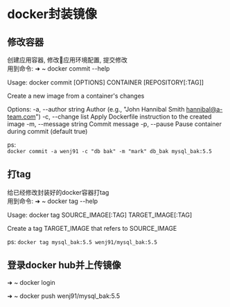 # docker封装镜像

## 修改容器
创建应用容器, 修改应用环境配置, 提交修改  
用到命令:
➜  ~ docker commit --help

Usage:	docker commit [OPTIONS] CONTAINER [REPOSITORY[:TAG]]

Create a new image from a container's changes

Options:
  -a, --author string    Author (e.g., "John Hannibal Smith <hannibal@a-team.com>")
  -c, --change list      Apply Dockerfile instruction to the created image
  -m, --message string   Commit message
  -p, --pause            Pause container during commit (default true)

ps:  
`docker commit -a wenj91 -c "db bak" -m "mark" db_bak mysql_bak:5.5`


## 打tag
给已经修改封装好的docker容器打tag  
用到命令:
➜  ~ docker tag --help

Usage:	docker tag SOURCE_IMAGE[:TAG] TARGET_IMAGE[:TAG]

Create a tag TARGET_IMAGE that refers to SOURCE_IMAGE  

ps:
`docker tag mysql_bak:5.5 wenj91/mysql_bak:5.5`


## 登录docker hub并上传镜像
➜  ~ docker login

➜  ~ docker push  wenj91/mysql_bak:5.5